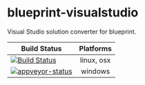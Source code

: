 # blueprint-visualstudio
Visual Studio solution converter for blueprint.

| Build Status | Platforms |
|--------------|:---------:|
| [![Build Status](https://travis-ci.org/eparayre/blueprint-visualstudio.svg)](https://travis-ci.org/eparayre/blueprint-visualstudio) | linux, osx |
| [![appveyor-status](https://ci.appveyor.com/api/projects/status/github/eparayre/blueprint-visualstudio?branch=master&svg=true)](https://ci.appveyor.com/project/eparayre/blueprint-visualstudio/branch/master) | windows |

